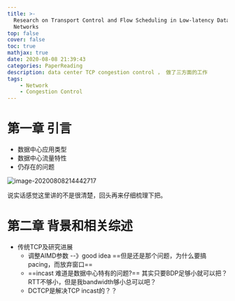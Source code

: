 ```yaml
---
title: >-
  Research on Transport Control and Flow Scheduling in Low-latency Datacenter
  Networks
top: false
cover: false
toc: true
mathjax: true
date: 2020-08-08 21:39:43
categories: PaperReading
description: data center TCP congestion control ， 做了三方面的工作
tags:
	- Network
	- Congestion Control
---
```












# 第一章 引言

* 数据中心应用类型
* 数据中心流量特性
* 仍存在的问题

![image-20200808214442717](https://gitee.com/HesyH/Image-Hosting/raw/master/image4typora/202008/08/214444-685710.png)

说实话感觉这里讲的不是很清楚，回头再来仔细梳理下把。



# 第二章 背景和相关综述

* 传统TCP及研究进展
  * 调整AIMD参数 --》good idea ==但是还是那个问题，为什么要搞pacing，而放弃窗口==
  * ==incast 难道是数据中心特有的问题?== 其实只要BDP足够小就可以把？RTT不够小，但是我bandwidth够小总可以吧？
  * DCTCP是解决TCP incast的？？

